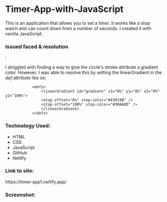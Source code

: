# Timer-App-with-JavaScript

This is an application that allows you to set a timer. It works like a stop watch and can count down from a number of seconds. I created it with vanilla JavaScript.

<h3>Issued faced & resolution</h3>:

I striggled with finding a way to give the circle's stroke attribute a gradient color. However, I was able to resolve this by setting the linearGradient in the *def* attribute like so:

                <defs>
                    <linearGradient id="gradient" x1="0%" y1="0%" x2="0%" y2="100%">
                    <stop offset="0%" stop-color="#43919B" />
                    <stop offset="100%" stop-color="#30AADD" />
                    </linearGradient>
                </defs>

<h3>Technology Used:</h3>

- HTML
- CSS
- JavaScript
- GitHub
- Netlify

<h3>Link to site:</h3>
https://timer-app1.netlify.app/

<h3>Screenshot:</h3>
